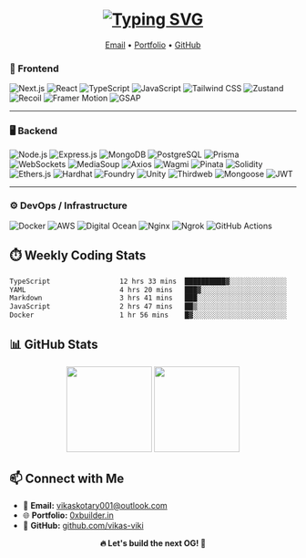 <h1 align="center">
  <a href="https://git.io/typing-svg">
    <img src="https://readme-typing-svg.herokuapp.com?font=Fira+Code&weight=600&size=44&pause=1000&background=25383A00&center=true&vCenter=true&width=700&lines=Hi+there!+%F0%9F%91%8B;I'm+Vikas+Kotary!" alt="Typing SVG" />
  </a>
</h1>

<p align="center">
  <a href="mailto:vikaskotary001@outlook.com">Email</a> •
  <a href="https://www.0xbuilder.in/">Portfolio</a> •
  <a href="https://github.com/vikas-viki">GitHub</a>
</p>

### 🚀 Frontend

![Next.js](https://img.shields.io/badge/Next.js-%23000000.svg?style=for-the-badge&logo=next.js&logoColor=white)
![React](https://img.shields.io/badge/React-%2361DAFB.svg?style=for-the-badge&logo=react&logoColor=black)
![TypeScript](https://img.shields.io/badge/TypeScript-%233178C6.svg?style=for-the-badge&logo=typescript&logoColor=white)
![JavaScript](https://img.shields.io/badge/JavaScript-%23F7DF1E.svg?style=for-the-badge&logo=javascript&logoColor=black)
![Tailwind CSS](https://img.shields.io/badge/Tailwind_CSS-%2338B2AC.svg?style=for-the-badge&logo=tailwind-css&logoColor=white)
![Zustand](https://img.shields.io/badge/Zustand-%23326B9A.svg?style=for-the-badge&logo=zustand&logoColor=white)
![Recoil](https://img.shields.io/badge/Recoil-%23005694.svg?style=for-the-badge&logo=recoil&logoColor=white)
![Framer Motion](https://img.shields.io/badge/Framer_Motion-%23000000.svg?style=for-the-badge&logo=framer&logoColor=white)
![GSAP](https://img.shields.io/badge/GSAP-%2388CE02.svg?style=for-the-badge)

---

### 🖥️ Backend

![Node.js](https://img.shields.io/badge/Node.js-%23339933.svg?style=for-the-badge&logo=node.js&logoColor=white)
![Express.js](https://img.shields.io/badge/Express.js-%23404d59.svg?style=for-the-badge&logo=express&logoColor=white)
![MongoDB](https://img.shields.io/badge/MongoDB-%2347A248.svg?style=for-the-badge&logo=mongodb&logoColor=white)
![PostgreSQL](https://img.shields.io/badge/PostgreSQL-%234169E1.svg?style=for-the-badge&logo=postgresql&logoColor=white)
![Prisma](https://img.shields.io/badge/Prisma-%23004B50.svg?style=for-the-badge&logo=prisma&logoColor=white)
![WebSockets](https://img.shields.io/badge/WebSockets-%23007ACC.svg?style=for-the-badge&logo=websocket&logoColor=white)
![MediaSoup](https://img.shields.io/badge/MediaSoup-%23FF3C41.svg?style=for-the-badge)
![Axios](https://img.shields.io/badge/Axios-%230072C6.svg?style=for-the-badge&logo=axios&logoColor=white)
![Wagmi](https://img.shields.io/badge/Wagmi-%2300B3E6.svg?style=for-the-badge)
![Pinata](https://img.shields.io/badge/Pinata-%23F5DF4D.svg?style=for-the-badge)
![Solidity](https://img.shields.io/badge/Solidity-%23363636.svg?style=for-the-badge&logo=solidity&logoColor=white)
![Ethers.js](https://img.shields.io/badge/Ethers.js-%2300A86B.svg?style=for-the-badge)
![Hardhat](https://img.shields.io/badge/Hardhat-%23F5C518.svg?style=for-the-badge)
![Foundry](https://img.shields.io/badge/Foundry-%23000000.svg?style=for-the-badge)
![Unity](https://img.shields.io/badge/Unity-%23000000.svg?style=for-the-badge&logo=unity&logoColor=white)
![Thirdweb](https://img.shields.io/badge/Thirdweb-%23F213A4.svg?style=for-the-badge)
![Mongoose](https://img.shields.io/badge/Mongoose-%23880000.svg?style=for-the-badge)
![JWT](https://img.shields.io/badge/JWT-%23000000.svg?style=for-the-badge)

---

### ⚙️ DevOps / Infrastructure

![Docker](https://img.shields.io/badge/Docker-%230db7ed.svg?style=for-the-badge&logo=docker&logoColor=white)
![AWS](https://img.shields.io/badge/AWS-%23FF9900.svg?style=for-the-badge&logo=amazon-aws&logoColor=white)
![Digital Ocean](https://img.shields.io/badge/DigitalOcean-%230167ff.svg?style=for-the-badge&logo=digitalocean&logoColor=white)
![Nginx](https://img.shields.io/badge/Nginx-%23009639.svg?style=for-the-badge&logo=nginx&logoColor=white)
![Ngrok](https://img.shields.io/badge/Ngrok-%23122D42.svg?style=for-the-badge&logo=ngrok&logoColor=white)
![GitHub Actions](https://img.shields.io/badge/GitHub_Actions-%232671E5.svg?style=for-the-badge&logo=githubactions&logoColor=white)


## ⏱️ Weekly Coding Stats

<!--START_SECTION:waka-->

```txt
TypeScript                 12 hrs 33 mins  ██████████▓░░░░░░░░░░░░░░   42.38 %
YAML                       4 hrs 20 mins   ███▓░░░░░░░░░░░░░░░░░░░░░   14.67 %
Markdown                   3 hrs 41 mins   ███░░░░░░░░░░░░░░░░░░░░░░   12.45 %
JavaScript                 2 hrs 47 mins   ██▒░░░░░░░░░░░░░░░░░░░░░░   09.39 %
Docker                     1 hr 56 mins    █▓░░░░░░░░░░░░░░░░░░░░░░░   06.55 %
```

<!--END_SECTION:waka-->



## 📊 GitHub Stats

<p align="center">
  <img src="https://github-readme-stats.vercel.app/api?username=vikas-viki&show_icons=true&theme=radical" height="150"/>
  <img src="https://github-readme-streak-stats.herokuapp.com/?user=vikas-viki&theme=radical" height="150"/>
</p>


## 📫 Connect with Me

- 💌 **Email:** [vikaskotary001@outlook.com](mailto:vikaskotary001@outlook.com)  
- 🌐 **Portfolio:** [0xbuilder.in](https://0xbuilder.in)  
- 🐙 **GitHub:** [github.com/vikas-viki](https://github.com/vikas-viki)  


<p align="center">
  <strong>🔥 Let's build the next OG! 🚀</strong>
</p>
